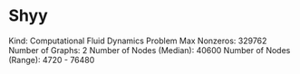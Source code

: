 # Shyy

Kind: Computational Fluid Dynamics Problem
Max Nonzeros: 329762
Number of Graphs: 2
Number of Nodes (Median): 40600
Number of Nodes (Range): 4720 - 76480